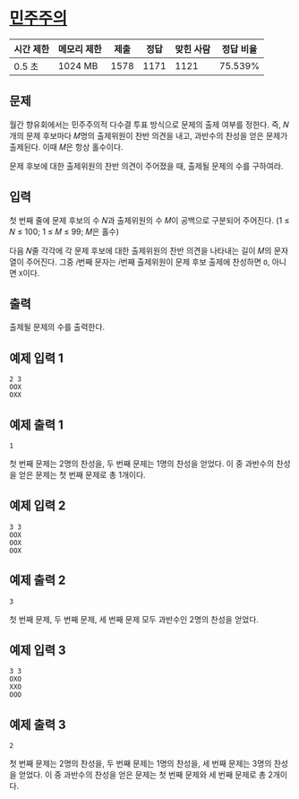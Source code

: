 # [민주주의](https://www.acmicpc.net/problem/30999)

| 시간 제한 | 메모리 제한 | 제출 | 정답 | 맞힌 사람 | 정답 비율 |
| --- | --- | --- | --- | --- | --- |
| 0.5 초 | 1024 MB | 1578 | 1171 | 1121 | 75.539% |

## 문제

월간 향유회에서는 민주주의적 다수결 투표 방식으로 문제의 출제 여부를 정한다. 즉, 𝑁개의 문제 후보마다 𝑀명의 출제위원이 찬반 의견을 내고, 과반수의 찬성을 얻은 문제가 출제된다. 이때 𝑀은 항상 홀수이다.

문제 후보에 대한 출제위원의 찬반 의견이 주어졌을 때, 출제될 문제의 수를 구하여라.

## 입력

첫 번째 줄에 문제 후보의 수 𝑁과 출제위원의 수 𝑀이 공백으로 구분되어 주어진다. (1 ≤ 𝑁 ≤ 100; 1 ≤ 𝑀 ≤ 99; 𝑀은 홀수)

다음 𝑁줄 각각에 각 문제 후보에 대한 출제위원의 찬반 의견을 나타내는 길이 𝑀의 문자열이 주어진다. 그중 𝑖번째 문자는 𝑖번째 출제위원이 문제 후보 출제에 찬성하면 `O`, 아니면 `X`이다.

## 출력

출제될 문제의 수를 출력한다.

## 예제 입력 1

```
2 3
OOX
OXX

```

## 예제 출력 1

```
1

```

첫 번째 문제는 2명의 찬성을, 두 번째 문제는 1명의 찬성을 얻었다. 이 중 과반수의 찬성을 얻은 문제는 첫 번째 문제로 총 1개이다.

## 예제 입력 2

```
3 3
OOX
OOX
OOX

```

## 예제 출력 2

```
3

```

첫 번째 문제, 두 번째 문제, 세 번째 문제 모두 과반수인 2명의 찬성을 얻었다.

## 예제 입력 3

```
3 3
OXO
XXO
OOO

```

## 예제 출력 3

```
2

```

첫 번째 문제는 2명의 찬성을, 두 번째 문제는 1명의 찬성을, 세 번째 문제는 3명의 찬성을 얻었다. 이 중 과반수의 찬성을 얻은 문제는 첫 번째 문제와 세 번째 문제로 총 2개이다.
